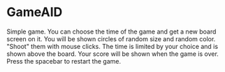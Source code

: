 # GameAID
Simple game. You can choose the time of the game and get a new board screen on it.
You will be shown circles of random size and random color.
"Shoot" them with mouse clicks. The time is limited by your choice and is shown above the board.
Your score will be shown when the game is over.
Press the spacebar to restart the game.

